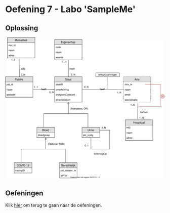 # Oefening 7 - Labo 'SampleMe'

## Oplossing
<img src="./exercise-7.svg">

## Oefeningen
Klik [hier](../exercises.md) om terug te gaan naar de oefeningen.
